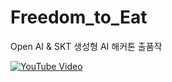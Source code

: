 # Freedom_to_Eat
Open AI &amp; SKT 생성형 AI 해커톤 출품작  

[![YouTube Video](https://img.youtube.com/vi/LJgj1aogFug/0.jpg)](https://www.youtube.com/watch?v=LJgj1aogFug)


